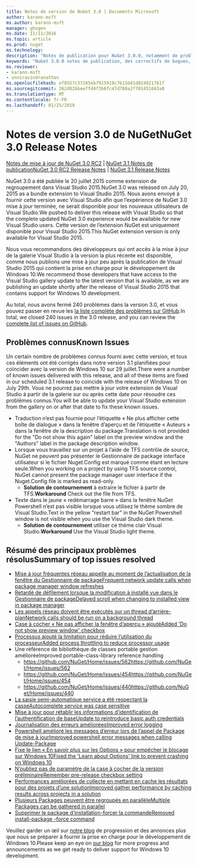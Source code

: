```yaml
---
title: Notes de version de NuGet 3.0 | Documents Microsoft
author: karann-msft
ms.author: karann-msft
manager: ghogen
ms.date: 11/11/2016
ms.topic: article
ms.prod: nuget
ms.technology: 
description: "Notes de publication pour NuGet 3.0.0, notamment de problèmes connus, des correctifs de bogues, les fonctionnalités ajoutées et dcr."
keywords: "NuGet 3.0.0 notes de publication, des correctifs de bogues, problèmes connus, ajouté des fonctionnalités, DCR"
ms.reviewer:
- karann-msft
- unniravindranathan
ms.openlocfilehash: ef8557c37105eb7915919c7b15d41d024921761f
ms.sourcegitcommit: 262d026beeffd4f3b6fc47d780a2f701451663a8
ms.translationtype: MT
ms.contentlocale: fr-FR
ms.lasthandoff: 01/25/2018
---
```

# <a name="nuget-30-release-notes"></a><span data-ttu-id="5a60f-104">Notes de version 3.0 de NuGet</span><span class="sxs-lookup"><span data-stu-id="5a60f-104">NuGet 3.0 Release Notes</span></span>

<span data-ttu-id="5a60f-105">[Notes de mise à jour de NuGet 3.0 RC2](../release-notes/nuget-3.0-RC2.md) | [NuGet 3.1 Notes de publication](../release-notes/nuget-3.1.md)</span><span class="sxs-lookup"><span data-stu-id="5a60f-105">[NuGet 3.0 RC2 Release Notes](../release-notes/nuget-3.0-RC2.md) | [NuGet 3.1 Release Notes](../release-notes/nuget-3.1.md)</span></span>

<span data-ttu-id="5a60f-106">NuGet 3.0 a été publiée le 20 juillet 2015 comme extension de regroupement dans Visual Studio 2015.</span><span class="sxs-lookup"><span data-stu-id="5a60f-106">NuGet 3.0 was released on July 20, 2015 as a bundle extension to Visual Studio 2015.</span></span> <span data-ttu-id="5a60f-107">Nous avons envoyé à fournir cette version avec Visual Studio afin que l’expérience de NuGet 3.0 mise à jour terminée, ne serait disponible pour les nouveaux utilisateurs de Visual Studio.</span><span class="sxs-lookup"><span data-stu-id="5a60f-107">We pushed to deliver this release with Visual Studio so that the complete updated NuGet 3.0 experience would be available for new Visual Studio users.</span></span> <span data-ttu-id="5a60f-108">Cette version de l’extension NuGet est uniquement disponible pour Visual Studio 2015.</span><span class="sxs-lookup"><span data-stu-id="5a60f-108">This NuGet extension version is only available for Visual Studio 2015.</span></span>

<span data-ttu-id="5a60f-109">Nous vous recommandons des développeurs qui ont accès à la mise à jour de la galerie Visual Studio à la version la plus récente est disponible, comme nous publions une mise à jour peu après la publication de Visual Studio 2015 qui contient la prise en charge pour le développement de Windows 10.</span><span class="sxs-lookup"><span data-stu-id="5a60f-109">We recommend those developers that have access to the Visual Studio gallery update to the latest version that is available, as we are publishing an update shortly after the release of Visual Studio 2015 that contains support for Windows 10 development.</span></span>

<span data-ttu-id="5a60f-110">Au total, nous avons fermé 240 problèmes dans la version 3.0, et vous pouvez passer en revue les [la liste complète des problèmes sur GitHub](https://github.com/NuGet/Home/issues?q=milestone%3A3.0.0-RTM+is%3Aclosed).</span><span class="sxs-lookup"><span data-stu-id="5a60f-110">In total, we closed 240 issues in the 3.0 release, and you can review the [complete list of issues on GitHub](https://github.com/NuGet/Home/issues?q=milestone%3A3.0.0-RTM+is%3Aclosed).</span></span>

## <a name="known-issues"></a><span data-ttu-id="5a60f-111">Problèmes connus</span><span class="sxs-lookup"><span data-stu-id="5a60f-111">Known Issues</span></span>

<span data-ttu-id="5a60f-112">Un certain nombre de problèmes connus fourni avec cette version, et tous ces éléments ont été corrigés dans notre version 3.1 planifiées pour coïncider avec la version de Windows 10 sur 29 juillet.</span><span class="sxs-lookup"><span data-stu-id="5a60f-112">There were a number of known issues delivered with this release, and all of these items are fixed in our scheduled 3.1 release to coincide with the release of Windows 10 on July 29th.</span></span>  <span data-ttu-id="5a60f-113">Vous ne pourrez pas mettre à jour votre extension de Visual Studio à partir de la galerie sur ou après cette date pour résoudre ces problèmes connus.</span><span class="sxs-lookup"><span data-stu-id="5a60f-113">You will be able to update your Visual Studio extension from the gallery on or after that date to fix these known issues.</span></span>

*  <span data-ttu-id="5a60f-114">Traduction n’est pas fournie pour l’étiquette « Ne plus afficher cette boîte de dialogue » dans la fenêtre d’aperçu et de l’étiquette « Auteurs » dans la fenêtre de la description du package.</span><span class="sxs-lookup"><span data-stu-id="5a60f-114">Translation is not provided for the "Do not show this again" label on the preview window and the "Authors" label in the package description window.</span></span>
*  <span data-ttu-id="5a60f-115">Lorsque vous travaillez sur un projet à l’aide de TFS contrôle de source, NuGet ne peuvent pas présenter le Gestionnaire de package interface utilisateur si le fichier Nuget.Config est marqué comme étant en lecture seule.</span><span class="sxs-lookup"><span data-stu-id="5a60f-115">When you working on a project by using TFS source control, NuGet cannot present the package manager user interface if the Nuget.Config file is marked as read-only.</span></span>
   * <span data-ttu-id="5a60f-116">**Solution de contournement** à extraire le fichier à partir de TFS.</span><span class="sxs-lookup"><span data-stu-id="5a60f-116">**Workaround** Check out the file from TFS.</span></span>
*  <span data-ttu-id="5a60f-117">Texte dans le jaune « redémarrage barre » dans la fenêtre NuGet Powershell n’est pas visible lorsque vous utilisez le thème sombre de Visual Studio.</span><span class="sxs-lookup"><span data-stu-id="5a60f-117">Text in the yellow "restart bar" in the NuGet Powershell window is not visible when you use the Visual Studio dark theme.</span></span>
   * <span data-ttu-id="5a60f-118">**Solution de contournement** utiliser ce thème clair Visual Studio.</span><span class="sxs-lookup"><span data-stu-id="5a60f-118">**Workaround** Use the Visual Studio light theme.</span></span>


## <a name="summary-of-top-issues-resolved"></a><span data-ttu-id="5a60f-119">Résumé des principaux problèmes résolus</span><span class="sxs-lookup"><span data-stu-id="5a60f-119">Summary of top issues resolved</span></span>

* [<span data-ttu-id="5a60f-120">Mise à jour fréquentes réseau appelle au moment de l’actualisation de la fenêtre du Gestionnaire de package</span><span class="sxs-lookup"><span data-stu-id="5a60f-120">Frequent network update calls when package manager window refreshes</span></span>](https://github.com/NuGet/Home/issues/515)
* [<span data-ttu-id="5a60f-121">Retardé de défilement lorsque la modification à installé vue dans le Gestionnaire de package</span><span class="sxs-lookup"><span data-stu-id="5a60f-121">Delayed scroll when changing to installed view in package manager</span></span>](https://github.com/NuGet/Home/issues/519)
* [<span data-ttu-id="5a60f-122">Les appels réseau doivent être exécutés sur un thread d’arrière-plan</span><span class="sxs-lookup"><span data-stu-id="5a60f-122">Network calls should be run on a background thread</span></span>](https://github.com/NuGet/Home/issues/516)
* [<span data-ttu-id="5a60f-123">Case à cocher « Ne pas afficher la fenêtre d’aperçu » ajouté</span><span class="sxs-lookup"><span data-stu-id="5a60f-123">Added 'Do not show preview window' checkbox</span></span>](https://github.com/NuGet/Home/issues/566)
* [<span data-ttu-id="5a60f-124">Processus ajouté la limitation pour réduire l’utilisation du processeur</span><span class="sxs-lookup"><span data-stu-id="5a60f-124">Added process throttling to reduce processor usage</span></span>](https://github.com/NuGet/Home/issues/356)
* <span data-ttu-id="5a60f-125">Une référence de bibliothèque de classes portable gestion améliorée</span><span class="sxs-lookup"><span data-stu-id="5a60f-125">Improved portable-class-library reference handling</span></span>
    * [<span data-ttu-id="5a60f-126">https://github.com/NuGet/Home/issues/562</span><span class="sxs-lookup"><span data-stu-id="5a60f-126">https://github.com/NuGet/Home/issues/562</span></span>](https://github.com/NuGet/Home/issues/562)
    * [<span data-ttu-id="5a60f-127">https://github.com/NuGet/Home/issues/454</span><span class="sxs-lookup"><span data-stu-id="5a60f-127">https://github.com/NuGet/Home/issues/454</span></span>](https://github.com/NuGet/Home/issues/454)
    * [<span data-ttu-id="5a60f-128">https://github.com/NuGet/Home/issues/440</span><span class="sxs-lookup"><span data-stu-id="5a60f-128">https://github.com/NuGet/Home/issues/440</span></span>](https://github.com/NuGet/Home/issues/440)
* [<span data-ttu-id="5a60f-129">La saisie semi-automatique service a été respectant la casse</span><span class="sxs-lookup"><span data-stu-id="5a60f-129">Autocomplete service was case sensitive</span></span>](https://github.com/NuGet/Home/issues/198)
* [<span data-ttu-id="5a60f-130">Mise à jour pour rétablir les informations d’identification de l’authentification de base</span><span class="sxs-lookup"><span data-stu-id="5a60f-130">Update to reintroduce basic auth credentials</span></span>](https://github.com/NuGet/Home/issues/456)
* [<span data-ttu-id="5a60f-131">Journalisation des erreurs améliorées</span><span class="sxs-lookup"><span data-stu-id="5a60f-131">Improved error logging</span></span>](https://github.com/NuGet/Home/issues/407)
* [<span data-ttu-id="5a60f-132">Powershell amélioré les messages d’erreur lors de l’appel de Package de mise à jour</span><span class="sxs-lookup"><span data-stu-id="5a60f-132">Improved powershell error messages when calling Update-Package</span></span>](https://github.com/NuGet/Home/issues/5)
* [<span data-ttu-id="5a60f-133">Fixe le lien « En savoir plus sur les Options » pour empêcher le blocage sur Windows 10</span><span class="sxs-lookup"><span data-stu-id="5a60f-133">Fixed the 'Learn about Options' link to prevent crashing on Windows 10</span></span>](https://github.com/NuGet/Home/issues/822)
* [<span data-ttu-id="5a60f-134">N’oubliez pas de paramètre de la case à cocher de la version préliminaire</span><span class="sxs-lookup"><span data-stu-id="5a60f-134">Remember pre-release checkbox setting</span></span>](https://github.com/NuGet/Home/issues/732)
* [<span data-ttu-id="5a60f-135">Performances améliorées de collecte en mettant en cache les résultats pour des projets d’une solution</span><span class="sxs-lookup"><span data-stu-id="5a60f-135">Improved gather performance by caching results across projects in a solution</span></span>](https://github.com/NuGet/Home/issues/721)
* [<span data-ttu-id="5a60f-136">Plusieurs Packages peuvent être regroupés en parallèle</span><span class="sxs-lookup"><span data-stu-id="5a60f-136">Multiple Packages can be gathered in parallel</span></span>](https://github.com/NuGet/Home/issues/713)
* [<span data-ttu-id="5a60f-137">Supprimer le package d’installation-forcer la commande</span><span class="sxs-lookup"><span data-stu-id="5a60f-137">Removed install-package -force command</span></span>](https://github.com/NuGet/Home/issues/697)

<span data-ttu-id="5a60f-138">Veuillez garder un œil sur [notre blog](http://blog.nuget.org) de progression et des annonces plus que nous se préparer à fournir la prise en charge pour le développement de Windows 10.</span><span class="sxs-lookup"><span data-stu-id="5a60f-138">Please keep an eye on [our blog](http://blog.nuget.org) for more progress and announcements as we get ready to deliver support for Windows 10 development.</span></span>